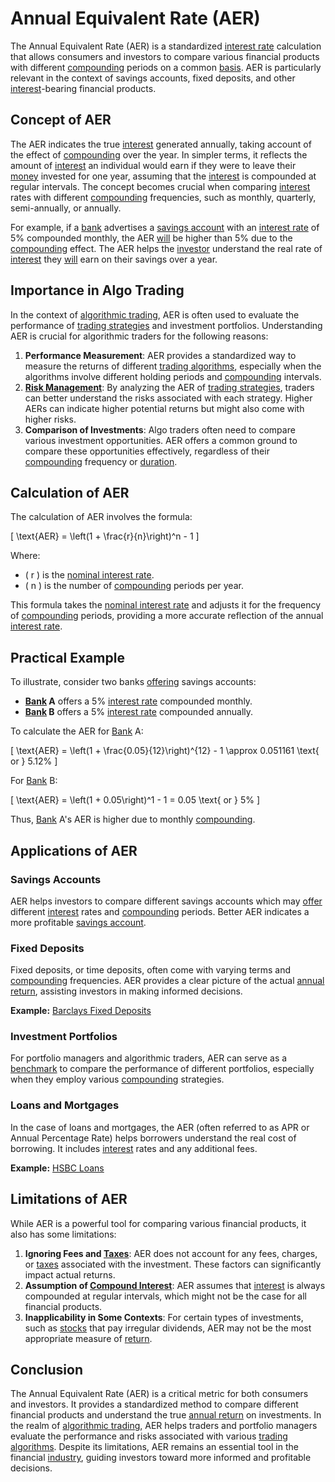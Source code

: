 # Annual Equivalent Rate (AER)

The Annual Equivalent Rate (AER) is a standardized [interest rate](../i/interest_rate.md) calculation that allows consumers and investors to compare various financial products with different [compounding](../c/compounding.md) periods on a common [basis](../b/basis.md). AER is particularly relevant in the context of savings accounts, fixed deposits, and other [interest](../i/interest.md)-bearing financial products. 

## Concept of AER

The AER indicates the true [interest](../i/interest.md) generated annually, taking account of the effect of [compounding](../c/compounding.md) over the year. In simpler terms, it reflects the amount of [interest](../i/interest.md) an individual would earn if they were to leave their [money](../m/money.md) invested for one year, assuming that the [interest](../i/interest.md) is compounded at regular intervals. The concept becomes crucial when comparing [interest](../i/interest.md) rates with different [compounding](../c/compounding.md) frequencies, such as monthly, quarterly, semi-annually, or annually.

For example, if a [bank](../b/bank.md) advertises a [savings account](../s/savings_account.md) with an [interest rate](../i/interest_rate.md) of 5% compounded monthly, the AER [will](../w/will.md) be higher than 5% due to the [compounding](../c/compounding.md) effect. The AER helps the [investor](../i/investor.md) understand the real rate of [interest](../i/interest.md) they [will](../w/will.md) earn on their savings over a year.

## Importance in Algo Trading

In the context of [algorithmic trading](../a/accountability.md), AER is often used to evaluate the performance of [trading strategies](../t/trading_strategies.md) and investment portfolios. Understanding AER is crucial for algorithmic traders for the following reasons:
1. **Performance Measurement**: AER provides a standardized way to measure the returns of different [trading algorithms](../t/trading_algorithms.md), especially when the algorithms involve different holding periods and [compounding](../c/compounding.md) intervals.
2. **[Risk Management](../r/risk_management.md)**: By analyzing the AER of [trading strategies](../t/trading_strategies.md), traders can better understand the risks associated with each strategy. Higher AERs can indicate higher potential returns but might also come with higher risks.
3. **Comparison of Investments**: Algo traders often need to compare various investment opportunities. AER offers a common ground to compare these opportunities effectively, regardless of their [compounding](../c/compounding.md) frequency or [duration](../d/duration.md).

## Calculation of AER

The calculation of AER involves the formula:

\[ \text{AER} = \left(1 + \frac{r}{n}\right)^n - 1 \]

Where:
- \( r \) is the [nominal interest rate](../n/nominal_interest_rate.md).
- \( n \) is the number of [compounding](../c/compounding.md) periods per year.

This formula takes the [nominal interest rate](../n/nominal_interest_rate.md) and adjusts it for the frequency of [compounding](../c/compounding.md) periods, providing a more accurate reflection of the annual [interest rate](../i/interest_rate.md).

## Practical Example

To illustrate, consider two banks [offering](../o/offering.md) savings accounts:

- **[Bank](../b/bank.md) A** offers a 5% [interest rate](../i/interest_rate.md) compounded monthly.
- **[Bank](../b/bank.md) B** offers a 5% [interest rate](../i/interest_rate.md) compounded annually.

To calculate the AER for [Bank](../b/bank.md) A:

\[ \text{AER} = \left(1 + \frac{0.05}{12}\right)^{12} - 1 \approx 0.051161 \text{ or } 5.12\% \]

For [Bank](../b/bank.md) B:

\[ \text{AER} = \left(1 + 0.05\right)^1 - 1 = 0.05 \text{ or } 5\% \]

Thus, [Bank](../b/bank.md) A's AER is higher due to monthly [compounding](../c/compounding.md).

## Applications of AER

### Savings Accounts

AER helps investors to compare different savings accounts which may [offer](../o/offer.md) different [interest](../i/interest.md) rates and [compounding](../c/compounding.md) periods. Better AER indicates a more profitable [savings account](../s/savings_account.md).

### Fixed Deposits

Fixed deposits, or time deposits, often come with varying terms and [compounding](../c/compounding.md) frequencies. AER provides a clear picture of the actual [annual return](../a/annual_return.md), assisting investors in making informed decisions.

**Example:** [Barclays Fixed Deposits](https://www.barclays.co.uk/savings/fixed-rate-bonds/)

### Investment Portfolios

For portfolio managers and algorithmic traders, AER can serve as a [benchmark](../b/benchmark.md) to compare the performance of different portfolios, especially when they employ various [compounding](../c/compounding.md) strategies.

### Loans and Mortgages

In the case of loans and mortgages, the AER (often referred to as APR or Annual Percentage Rate) helps borrowers understand the real cost of borrowing. It includes [interest](../i/interest.md) rates and any additional fees.

**Example:** [HSBC Loans](https://www.hsbc.co.uk/loans/)

## Limitations of AER

While AER is a powerful tool for comparing various financial products, it also has some limitations:

1. **Ignoring Fees and [Taxes](../t/taxes.md)**: AER does not account for any fees, charges, or [taxes](../t/taxes.md) associated with the investment. These factors can significantly impact actual returns.
2. **Assumption of [Compound Interest](../c/compound_interest_in_trading.md)**: AER assumes that [interest](../i/interest.md) is always compounded at regular intervals, which might not be the case for all financial products.
3. **Inapplicability in Some Contexts**: For certain types of investments, such as [stocks](../s/stock.md) that pay irregular dividends, AER may not be the most appropriate measure of [return](../r/return.md).

## Conclusion

The Annual Equivalent Rate (AER) is a critical metric for both consumers and investors. It provides a standardized method to compare different financial products and understand the true [annual return](../a/annual_return.md) on investments. In the realm of [algorithmic trading](../a/accountability.md), AER helps traders and portfolio managers evaluate the performance and risks associated with various [trading algorithms](../t/trading_algorithms.md). Despite its limitations, AER remains an essential tool in the financial [industry](../i/industry.md), guiding investors toward more informed and profitable decisions.